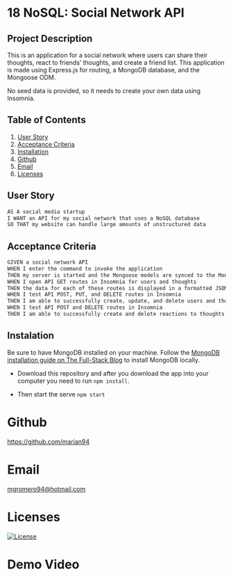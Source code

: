 # 18 NoSQL: Social Network API

## Project Description

This is an application for a social network  where users can share their thoughts, react to friends’ thoughts, and create a friend list. 
This application is made using Express.js for routing, a MongoDB database, and the Mongoose ODM.

No seed data is provided, so it needs to create your own data using Insomnia.

  ## Table of Contents
  1. [User Story](#user-story)
  2. [Acceptance Criteria](#acceptance-criteria)
  3. [Installation](#Installation)
  4. [Github](#Github)
  5. [Email](#Email)
  6. [Licenses](#Licenses)


## User Story

```md
AS A social media startup
I WANT an API for my social network that uses a NoSQL database
SO THAT my website can handle large amounts of unstructured data
```

## Acceptance Criteria

```md
GIVEN a social network API
WHEN I enter the command to invoke the application
THEN my server is started and the Mongoose models are synced to the MongoDB database
WHEN I open API GET routes in Insomnia for users and thoughts
THEN the data for each of these routes is displayed in a formatted JSON
WHEN I test API POST, PUT, and DELETE routes in Insomnia
THEN I am able to successfully create, update, and delete users and thoughts in my database
WHEN I test API POST and DELETE routes in Insomnia
THEN I am able to successfully create and delete reactions to thoughts and add and remove friends to a user’s friend list
```


## Instalation

Be sure to have MongoDB installed on your machine. Follow the [MongoDB installation guide on The Full-Stack Blog](https://coding-boot-camp.github.io/full-stack/mongodb/how-to-install-mongodb) to install MongoDB locally.

- Download this repository and after you download the app into your computer you need to run 
`npm install`.
  
- Then start the serve `npm start`

# Github
https://github.com/marian94

# Email
mgromero94@hotmail.com

# Licenses
[![License](https://img.shields.io/badge/License-Apache_2.0-blue.svg)](https://opensource.org/licenses/Apache-2.0)

# Demo Video